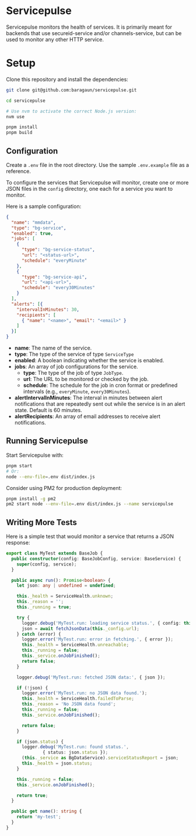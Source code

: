 # Servicepulse

Servicepulse monitors the health of services. It is primarily meant for backends that use
secureid-service and/or channels-service, but can be used to monitor any other HTTP service.

# Setup

Clone this repository and install the dependencies:

```bash
git clone git@github.com:baragaun/servicepulse.git

cd servicepulse

# Use nvm to activate the correct Node.js version:
nvm use

pnpm install
pnpm build
```

## Configuration

Create a `.env` file in the root directory. Use the sample `.env.example` file as a reference.

To configure the services that Servicepulse will monitor, create one or more JSON files in
the `config` directory, one each for a service you want to monitor.

Here is a sample configuration:

```json
{
  "name": "mmdata",
  "type": "bg-service",
  "enabled": true,
  "jobs": [
    {
      "type": "bg-service-status",
      "url": "<status-url>",
      "schedule": "everyMinute"
    },
    {
      "type": "bg-service-api",
      "url": "<api-url>",
      "schedule": "every30Minutes"
    }
  ],
  "alerts": [{
    "intervalInMinutes": 30,
    "recipients": [
      { "name": "<name>", "email": "<email>" }
    ]
  }]
}
```

* **name**: The name of the service.
* **type**: The type of the service of type `ServiceType`
* **enabled**: A boolean indicating whether the service is enabled.
* **jobs**: An array of job configurations for the service.
  * **type**: The type of the job of type `JobType`.
  * **url**: The URL to be monitored or checked by the job.
  * **schedule**: The schedule for the job in cron format or predefined intervals (e.g., 
    `everyMinute`, `every30Minutes`).
* **alertIntervalInMinutes**: The interval in minutes between alert notifications that are 
  repeatedly sent out while the service is in an alert state. Default is 60 minutes.
* **alertRecipients**: An array of email addresses to receive alert notifications.

## Running Servicepulse

Start Servicepulse with:

```bash
pnpm start
# Or:
node --env-file=.env dist/index.js
```

Consider using PM2 for production deployment:

```bash
pnpm install -g pm2
pm2 start node --env-file=.env dist/index.js --name servicepulse
```

## Writing More Tests

Here is a simple test that would monitor a service that returns a JSON response:

```ts
export class MyTest extends BaseJob {
  public constructor(config: BaseJobConfig, service: BaseService) {
    super(config, service);
  }

  public async run(): Promise<boolean> {
    let json: any | undefined = undefined;

    this._health = ServiceHealth.unknown;
    this._reason = '';
    this._running = true;

    try {
      logger.debug('MyTest.run: loading service status.', { config: this._config });
      json = await fetchJsonData(this._config.url);
    } catch (error) {
      logger.error('MyTest.run: error in fetching.', { error });
      this._health = ServiceHealth.unreachable;
      this._running = false;
      this._service.onJobFinished();
      return false;
    }

    logger.debug('MyTest.run: fetched JSON data:', { json });

    if (!json) {
      logger.error('MyTest.run: no JSON data found.');
      this._health = ServiceHealth.failedToParse;
      this._reason = 'No JSON data found';
      this._running = false;
      this._service.onJobFinished();

      return false;
    }

    if (json.status) {
      logger.debug('MyTest.run: found status.',
              { status: json.status });
      (this._service as BgDataService).serviceStatusReport = json;
      this._health = json.status;
    }

    this._running = false;
    this._service.onJobFinished();

    return true;
  }

  public get name(): string {
    return 'my-test';
  }
}

```
